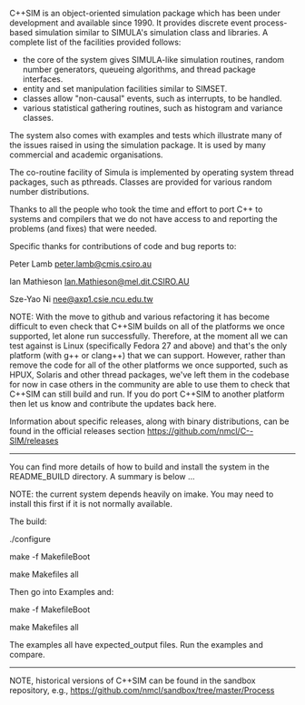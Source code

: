 C++SIM is an object-oriented simulation package which has been under development and available since 1990. It provides discrete event process-based simulation similar to SIMULA's simulation class and libraries. A complete list of the facilities provided follows:

- the core of the system gives SIMULA-like simulation routines, random number generators, queueing algorithms, and thread package interfaces.
- entity and set manipulation facilities similar to SIMSET.
- classes allow "non-causal" events, such as interrupts, to be handled.
- various statistical gathering routines, such as histogram and variance classes.

The system also comes with examples and tests which illustrate many of the issues raised in using the simulation package. It is used by many commercial and academic organisations.

The co-routine facility of Simula is implemented by operating system thread packages, such as pthreads. Classes are provided for various random number distributions.

Thanks to all the people who took the time and effort to port C++ to systems and compilers that we do not have access to and reporting the problems (and fixes) that were needed.

Specific thanks for contributions of code and bug reports to:

Peter Lamb peter.lamb@cmis.csiro.au

Ian Mathieson Ian.Mathieson@mel.dit.CSIRO.AU

Sze-Yao Ni nee@axp1.csie.ncu.edu.tw

NOTE: With the move to github and various refactoring it has become difficult to even check that C++SIM builds on all of the platforms we once supported, let alone run successfully. Therefore, at the moment all we can test against is Linux (specifically Fedora 27 and above) and that's the only platform (with g++ or clang++) that we can support. However, rather than remove the code for all of the other platforms we once supported, such as HPUX, Solaris and other thread packages, we've left them in the codebase for now in case others in the community are able to use them to check that C++SIM can still build and run. If you do port C++SIM to another platform then let us know and contribute the updates back here.

Information about specific releases, along with binary distributions, can be found in the official releases section https://github.com/nmcl/C--SIM/releases

----

You can find more details of how to build and install the system in the README_BUILD directory. A summary is below ...

NOTE: the current system depends heavily on imake. You may need to install this first if it is not normally available.

The build:

./configure

make -f MakefileBoot

make Makefiles all

Then go into Examples and:

make -f MakefileBoot

make Makefiles all

The examples all have expected_output files. Run the examples and compare.

----

NOTE, historical versions of C++SIM can be found in the sandbox repository, e.g., https://github.com/nmcl/sandbox/tree/master/Process
